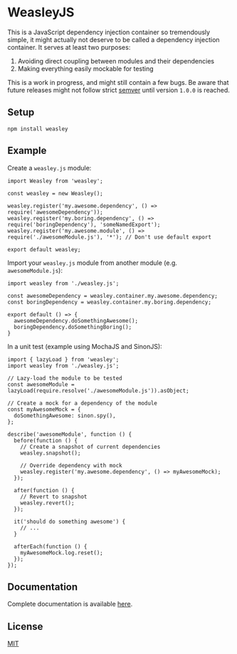 WeasleyJS
=================================================================================================

This is a JavaScript dependency injection container so tremendously simple, it might actually not
deserve to be called a dependency injection container. It serves at least two purposes:

  1) Avoiding direct coupling between modules and their dependencies  
  2) Making everything easily mockable for testing  

This is a work in progress, and might still contain a few bugs. Be aware that future releases might
not follow strict [semver](http://semver.org/) until version `1.0.0` is reached.


## Setup

```
npm install weasley
```


## Example

Create a `weasley.js` module:

```
import Weasley from 'weasley';

const weasley = new Weasley();

weasley.register('my.awesome.dependency', () => require('awesomeDependency'));
weasley.register('my.boring.dependency', () => require('boringDependency'), 'someNamedExport');
weasley.register('my.awesome.module', () => require('./awesomeModule.js'), '*'); // Don't use default export

export default weasley;
```

Import your `weasley.js` module from another module (e.g. `awesomeModule.js`):

```
import weasley from './weasley.js';

const awesomeDependency = weasley.container.my.awesome.dependency;
const boringDependency = weasley.container.my.boring.dependency;

export default () => {
  awesomeDependency.doSomethingAwesome();
  boringDependency.doSomethingBoring();
}
```

In a unit test (example using MochaJS and SinonJS):

```
import { lazyLoad } from 'weasley';
import weasley from './weasley.js';

// Lazy-load the module to be tested
const awesomeModule = lazyLoad(require.resolve('./awesomeModule.js')).asObject;

// Create a mock for a dependency of the module
const myAwesomeMock = {
  doSomethingAwesome: sinon.spy(),
};

describe('awesomeModule', function () {
  before(function () {
    // Create a snapshot of current dependencies
    weasley.snapshot();

    // Override dependency with mock
    weasley.register('my.awesome.dependency', () => myAwesomeMock);
  });

  after(function () {
    // Revert to snapshot
    weasley.revert();
  });

  it('should do something awesome') {
    // ...
  } 

  afterEach(function () {
    myAwesomeMock.log.reset();
  });
});
```


## Documentation

Complete documentation is available [here](https://github.com/plbrault/weasleyjs/blob/master/docs/jsdoc.md).


## License

[MIT](https://github.com/plbrault/weasleyjs/blob/master/LICENSE)
